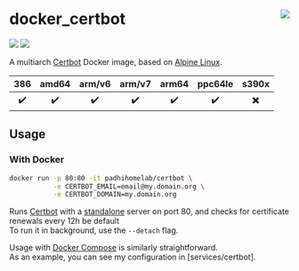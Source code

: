 # docker_certbot <a href='https://github.com/padhi-homelab/docker_certbot/actions?query=workflow%3A%22Docker+CI+Release%22'><img align='right' src='https://img.shields.io/github/workflow/status/padhi-homelab/docker_certbot/Docker%20CI%20Release?logo=github&logoWidth=24&style=flat-square'></img></a>

<a href='https://hub.docker.com/r/padhihomelab/certbot'><img src='https://img.shields.io/docker/image-size/padhihomelab/certbot/latest?label=size%20%5Blatest%5D&logo=docker&logoWidth=24&style=for-the-badge'></img></a>
<a href='https://hub.docker.com/r/padhihomelab/certbot'><img src='https://img.shields.io/docker/image-size/padhihomelab/certbot/testing?label=size%20%5Btesting%5D&logo=docker&logoWidth=24&style=for-the-badge'></img></a>

A multiarch [Certbot] Docker image, based on [Alpine Linux].

|           386            |       amd64        |          arm/v6          |       arm/v7       |       arm64        |         ppc64le          |          s390x           |
| :----------------------: | :----------------: | :----------------------: | :----------------: | :----------------: | :----------------------: | :----------------------: |
| :heavy_check_mark: | :heavy_check_mark: | :heavy_check_mark: | :heavy_check_mark: | :heavy_check_mark: | :heavy_check_mark: | :heavy_multiplication_x: |

## Usage

### With Docker

```sh
docker run -p 80:80 -it padhihomelab/certbot \
           -e CERTBOT_EMAIL=email@my.domain.org \
           -e CERTBOT_DOMAIN=my.domain.org
```

Runs [Certbot] with a [standalone] server on port 80,
and checks for certificate renewals every 12h be default
<br>
To run it in background, use the `--detach` flag.

Usage with [Docker Compose] is similarly straightforward.
<br>
As an example, you can see my configuration in [services/certbot].

[Alpine Linux]:      https://alpinelinux.org/
[Docker Compose]:    https://docs.docker.com/compose/
[Certbot]:           https://github.com/certbot/certbot
[standalone]:        https://eff-certbot.readthedocs.io/en/stable/using.html#standalone
